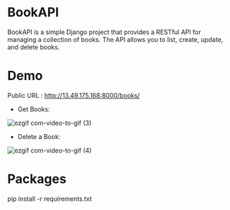 # BookAPI

BookAPI is a simple Django project that provides a RESTful API for managing a collection of books. The API allows you to list, create, update, and delete books.

# Demo

Public URL : http://13.49.175.168:8000/books/

* Get Books:

![ezgif com-video-to-gif (3)](https://user-images.githubusercontent.com/89397795/226565665-f31c05b2-7338-4c0c-a267-0dc6a1b00b23.gif)

* Delete a Book:

![ezgif com-video-to-gif (4)](https://user-images.githubusercontent.com/89397795/226568633-9049c204-946c-4044-be8e-369a98d2bc3c.gif)

# Packages

pip install -r requirements.txt
